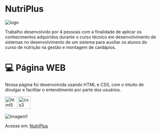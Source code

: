 # NutriPlus

![logo](https://github.com/user-attachments/assets/13422a4c-cc32-4090-94ad-8c7d85e38d5c)

Trabalho desenvolvido por 4 pessoas com a finalidade de aplicar os conhecimentos adquiridos durante o curso técnico em desenvolvimento de sistemas no desenvolvimento de um sistema para auxiliar os alunos do curso de nutrição na gestão e montagem de cardápios.

# 💻 Página WEB
Nossa página foi desenvolvida usando HTML e CSS, com o intuito de divulgar e facilitar o entendimento por parte dos usuários. 
<div align="left">
  <img src="https://cdn.jsdelivr.net/gh/devicons/devicon/icons/html5/html5-original.svg" height="40" alt="html5 logo"/>
 <img src="https://cdn.jsdelivr.net/gh/devicons/devicon/icons/css3/css3-original.svg" height="40" alt="css3 logo"/>
</div>

![Imagem1](https://github.com/user-attachments/assets/f15d4908-ca94-46c6-a452-0a4394e772fc)

Acesse em: [NutriPlus](https://nutripluss.netlify.app/)
